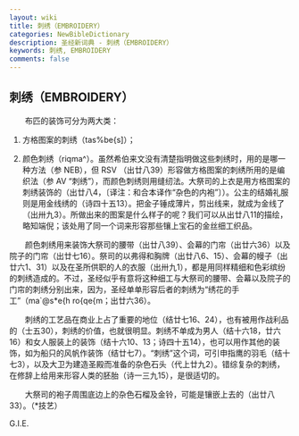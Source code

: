 ```yaml
---
layout: wiki
title: 刺绣（EMBROIDERY）
categories: NewBibleDictionary
description: 圣经新词典 - 刺绣（EMBROIDERY）
keywords: 刺绣, EMBROIDERY
comments: false
---
```


## 刺绣（EMBROIDERY）

　　布匹的装饰可分为两大类：

1. 方格图案的刺绣（tas%be{s]）；

2. 颜色刺绣（riqma^）。虽然希伯来文没有清楚指明做这些刺绣时，用的是哪一种方法（参 NEB），但 RSV （出廿八39）形容做方格图案的刺绣所用的是编织法（参 AV “刺绣”），而颜色刺绣则用缝纫法。大祭司的上衣是用方格图案的刺绣装饰的（出廿八4，〔译注：和合本译作“杂色的内袍”〕）。公主的结婚礼服则是用金线绣的（诗四十五13）。把金子锤成薄片，剪出线来，就成为金线了（出卅九3）。所做出来的图案是什么样子的呢？我们可以从出廿八11的描绘，略知端倪；该处用了同一个词来形容那些镶上宝石的金丝细工织品。

　　颜色刺绣用来装饰大祭司的腰带（出廿八39）、会幕的门帘（出廿六36）以及院子的门帘（出廿七16）。祭司的以弗得和胸牌（出廿八6、15）、会幕的幔子（出廿六1、31）以及在圣所供职的人的衣服（出卅九1），都是用同样精细和色彩缤纷的刺绣造成的。不过，圣经似乎有意将这种细工与大祭司的腰带、会幕以及院子的门帘的刺绣分别出来，因为，圣经单单形容后者的刺绣为“绣花的手工”（ma`@s*e{h ro{qe{m；出廿六36）。

　　刺绣的工艺品在商业上占了重要的地位（结廿七16、24），也有被用作战利品的（士五30），刺绣的价值，也就很明显。刺绣不单成为男人（结十六18，廿六16）和女人服装上的装饰（结十六10、13；诗四十五14），也可以用作其他的装饰，如为船只的风帆作装饰（结廿七7）。“刺绣”这个词，可引申指鹰的羽毛（结十七3），以及大卫为建造圣殿而准备的杂色石头（代上廿九2）。错综复杂的刺绣，在修辞上给用来形容人类的胚胎（诗一三九15），是很适切的。

　　大祭司的袍子周围底边上的杂色石榴及金铃，可能是镶嵌上去的（出廿八33）。（*技艺）

G.I.E.








